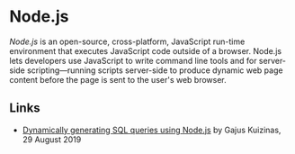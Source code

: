 # Node.js

<dfn>Node.js</dfn> is an open-source, cross-platform, JavaScript run-time environment that executes JavaScript code outside of a browser. Node.js lets developers use JavaScript to write command line tools and for server-side scripting—running scripts server-side to produce dynamic web page content before the page is sent to the user's web browser.

## Links

-    [Dynamically generating SQL queries using Node.js](https://dev.to/gajus/dynamically-generating-sql-queries-using-node-js-2c1g) by Gajus Kuizinas, 29 August 2019
